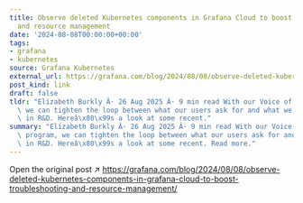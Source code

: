 ```yaml
---
title: Observe deleted Kubernetes components in Grafana Cloud to boost troubleshooting
  and resource management
date: '2024-08-08T00:00:00+00:00'
tags:
- grafana
- kubernetes
source: Grafana Kubernetes
external_url: https://grafana.com/blog/2024/08/08/observe-deleted-kubernetes-components-in-grafana-cloud-to-boost-troubleshooting-and-resource-management/
post_kind: link
draft: false
tldr: "Elizabeth Burkly Â· 26 Aug 2025 Â· 9 min read With our Voice of Customer program,\
  \ we can tighten the loop between what our users ask for and what we prioritize\
  \ in R&D. Hereâ\x80\x99s a look at some recent."
summary: "Elizabeth Burkly Â· 26 Aug 2025 Â· 9 min read With our Voice of Customer\
  \ program, we can tighten the loop between what our users ask for and what we prioritize\
  \ in R&D. Hereâ\x80\x99s a look at some recent. Read more."
---
```

Open the original post ↗ https://grafana.com/blog/2024/08/08/observe-deleted-kubernetes-components-in-grafana-cloud-to-boost-troubleshooting-and-resource-management/

